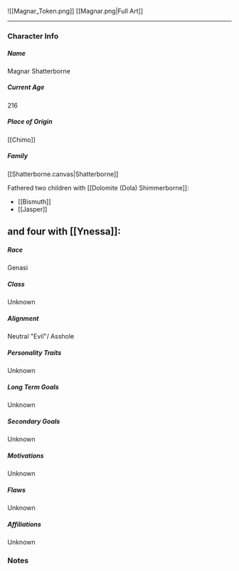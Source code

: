 ![[Magnar_Token.png]]
[[Magnar.png|Full Art]]

---
### Character Info

##### Name 
Magnar Shatterborne

##### Current Age
216

##### Place of Origin
[[Chimo]]

##### Family
[[Shatterborne.canvas|Shatterborne]]

Fathered two children with [[Dolomite (Dola) Shimmerborne]]:
- [[Bismuth]]
- [[Jasper]]

and four with [[Ynessa]]:
- 


##### Race
Genasi

##### Class
Unknown


##### Alignment
Neutral "Evil"/ Asshole

##### Personality Traits
Unknown

##### Long Term Goals
Unknown


##### Secondary Goals
Unknown


##### Motivations
Unknown


##### Flaws
Unknown


##### Affiliations
Unknown

### Notes

